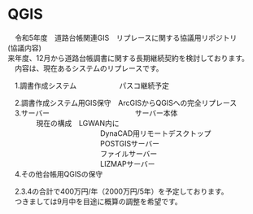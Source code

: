 # QGIS
　令和5年度　道路台帳関連GIS　リプレースに関する協議用リポジトリ  
(協議内容)  
 来年度、12月から道路台帳調書に関する長期継続契約を検討しております。  
 　内容は、現在あるシステムのリプレースです。  

　1.調書作成システム　　　　　　パスコ継続予定  

　2.調書作成システム用GIS保守　ArcGISからQGISへの完全リプレース  
　3.サーバー　　　　　　　　　　　　サーバー本体  
 　　　　現在の構成　LGWAN内に  
　　　　　　　　　　　　　DynaCAD用リモートデスクトップ  
　　　　　　　　　　　　　POSTGISサーバー  
　　　　　　　　　　　　　ファイルサーバー  
　　　　　　　　　　　　　LIZMAPサーバー  
　4.その他台帳用QGISの保守  

　2.3.4の合計で400万円/年（2000万円/5年）を予定しております。  
 　つきましては9月中を目途に概算の調整を希望です。  
